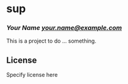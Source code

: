 # sup
### _Your Name <your.name@example.com>_

This is a project to do ... something.

## License

Specify license here

